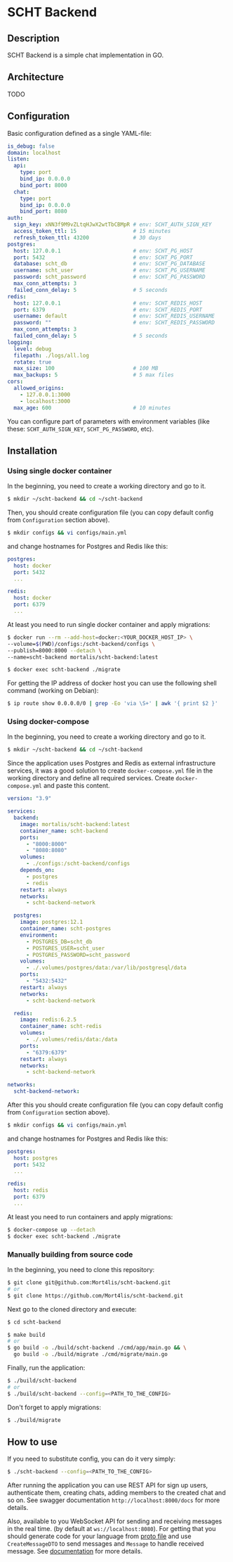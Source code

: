 # SCHT Backend

## Description

SCHT Backend is a simple chat implementation in GO.

## Architecture
TODO

## Configuration

Basic configuration defined as a single YAML-file:

```yaml
is_debug: false
domain: localhost
listen:
  api:
    type: port
    bind_ip: 0.0.0.0
    bind_port: 8000
  chat:
    type: port
    bind_ip: 0.0.0.0
    bind_port: 8080
auth:
  sign_key: xNN3f9M9vZLtqHJwX2wtTbCBMpR # env: SCHT_AUTH_SIGN_KEY
  access_token_ttl: 15                  # 15 minutes
  refresh_token_ttl: 43200              # 30 days
postgres:
  host: 127.0.0.1                       # env: SCHT_PG_HOST
  port: 5432                            # env: SCHT_PG_PORT
  database: scht_db                     # env: SCHT_PG_DATABASE
  username: scht_user                   # env: SCHT_PG_USERNAME
  password: scht_password               # env: SCHT_PG_PASSWORD
  max_conn_attempts: 3
  failed_conn_delay: 5                  # 5 seconds
redis:
  host: 127.0.0.1                       # env: SCHT_REDIS_HOST
  port: 6379                            # env: SCHT_REDIS_PORT
  username: default                     # env: SCHT_REDIS_USERNAME
  password: ""                          # env: SCHT_REDIS_PASSWORD
  max_conn_attempts: 3
  failed_conn_delay: 5                  # 5 seconds
logging:
  level: debug
  filepath: ./logs/all.log
  rotate: true
  max_size: 100                         # 100 MB
  max_backups: 5                        # 5 max files
cors:
  allowed_origins:
    - 127.0.0.1:3000
    - localhost:3000
  max_age: 600                          # 10 minutes
```

You can configure part of parameters with environment variables 
(like these: `SCHT_AUTH_SIGN_KEY`, `SCHT_PG_PASSWORD`, etc).

## Installation

### Using single docker container

In the beginning, you need to create a working directory and go to it.

```bash
$ mkdir ~/scht-backend && cd ~/scht-backend
```

Then, you should create configuration file (you can copy default config from `Configuration` section above).

```bash
$ mkdir configs && vi configs/main.yml
```

and change hostnames for Postgres and Redis like this:

```yaml
postgres:
  host: docker
  port: 5432
  ...

redis:
  host: docker
  port: 6379
  ...
```

At least you need to run single docker container and apply migrations:

```bash
$ docker run --rm --add-host=docker:<YOUR_DOCKER_HOST_IP> \
--volume=$(PWD)/configs:/scht-backend/configs \
--publish=8000:8000 --detach \
--name=scht-backend mortalis/scht-backend:latest

$ docker exec scht-backend ./migrate
```

For getting the IP address of docker host you can use the following shell command
(working on Debian):

```bash
$ ip route show 0.0.0.0/0 | grep -Eo 'via \S+' | awk '{ print $2 }'
```

### Using docker-compose

In the beginning, you need to create a working directory and go to it.

```bash
$ mkdir ~/scht-backend && cd ~/scht-backend
```

Since the application uses Postgres and Redis as external infrastructure services, it was a good solution to create
`docker-compose.yml` file in the working directory and define all required services. Create `docker-compose.yml` and
paste this content.

```yaml
version: "3.9"

services:
  backend:
    image: mortalis/scht-backend:latest
    container_name: scht-backend
    ports:
      - "8000:8000"
      - "8080:8080"
    volumes:
      - ./configs:/scht-backend/configs
    depends_on:
      - postgres
      - redis
    restart: always
    networks:
      - scht-backend-network

  postgres:
    image: postgres:12.1
    container_name: scht-postgres
    environment:
      - POSTGRES_DB=scht_db
      - POSTGRES_USER=scht_user
      - POSTGRES_PASSWORD=scht_password
    volumes:
      - ./.volumes/postgres/data:/var/lib/postgresql/data
    ports:
      - "5432:5432"
    restart: always
    networks:
      - scht-backend-network

  redis:
    image: redis:6.2.5
    container_name: scht-redis
    volumes:
      - ./.volumes/redis/data:/data
    ports:
      - "6379:6379"
    restart: always
    networks:
      - scht-backend-network

networks:
  scht-backend-network:
```

After this you should create configuration file (you can copy default config from `Configuration` section above).

```bash
$ mkdir configs && vi configs/main.yml
```

and change hostnames for Postgres and Redis like this:

```yaml
postgres:
  host: postgres
  port: 5432
  ...

redis:
  host: redis
  port: 6379
  ...
```

At least you need to run containers and apply migrations:

```bash
$ docker-compose up --detach
$ docker exec scht-backend ./migrate
```

### Manually building from source code

In the beginning, you need to clone this repository:

```bash
$ git clone git@github.com:Mort4lis/scht-backend.git
# or
$ git clone https://github.com/Mort4lis/scht-backend.git
```

Next go to the cloned directory and execute:

```bash
$ cd scht-backend

$ make build
# or
$ go build -o ./build/scht-backend ./cmd/app/main.go && \
  go build -o ./build/migrate ./cmd/migrate/main.go
```

Finally, run the application:

```bash
$ ./build/scht-backend
# or
$ ./build/scht-backend --config=<PATH_TO_THE_CONFIG>
```

Don't forget to apply migrations:

```bash
$ ./build/migrate
```

## How to use

If you need to substitute config, you can do it very simply:

```bash
$ ./scht-backend --config=<PATH_TO_THE_CONFIG>
```

After running the application you can use REST API for sign up users, authenticate them, creating chats, adding members
to the created chat and so on. See swagger documentation `http://localhost:8000/docs`
for more details.



Also, available to you WebSocket API for sending and receiving messages in the real time.
(by default at `ws://localhost:8080`). For getting that you should generate code for your 
language from [proto file](./internal/encoding/proto/message.proto) and use `CreateMessageDTO` to
send messages and `Message` to handle received message.
See [documentation](https://developers.google.com/protocol-buffers) for more details.